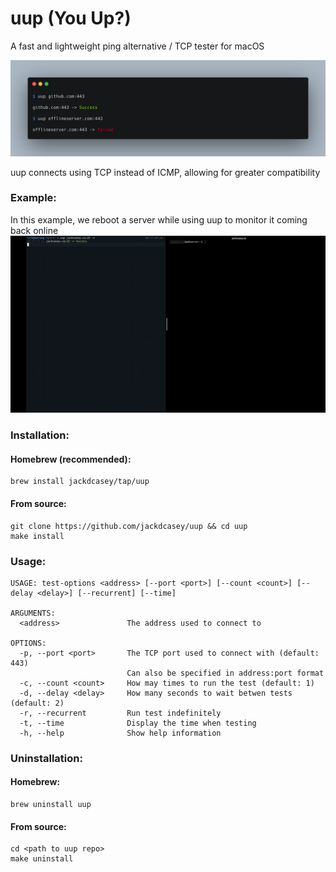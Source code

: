 # uup (You Up?)

A fast and lightweight ping alternative / TCP tester for macOS

![image](./screenshots/commands.png)

uup connects using TCP instead of ICMP, allowing for greater compatibility

### Example:
In this example, we reboot a server while using uup to monitor it coming back online
![image](./screenshots/uup_demo.gif)

### Installation:

#### Homebrew (recommended):
```
brew install jackdcasey/tap/uup
```
#### From source:
```
git clone https://github.com/jackdcasey/uup && cd uup
make install
```

### Usage:
```
USAGE: test-options <address> [--port <port>] [--count <count>] [--delay <delay>] [--recurrent] [--time]

ARGUMENTS:
  <address>               The address used to connect to

OPTIONS:
  -p, --port <port>       The TCP port used to connect with (default: 443)
                          Can also be specified in address:port format
  -c, --count <count>     How may times to run the test (default: 1)
  -d, --delay <delay>     How many seconds to wait betwen tests (default: 2)
  -r, --recurrent         Run test indefinitely
  -t, --time              Display the time when testing
  -h, --help              Show help information
```
### Uninstallation:

#### Homebrew:
```
brew uninstall uup
```
#### From source:

```
cd <path to uup repo>
make uninstall
```


